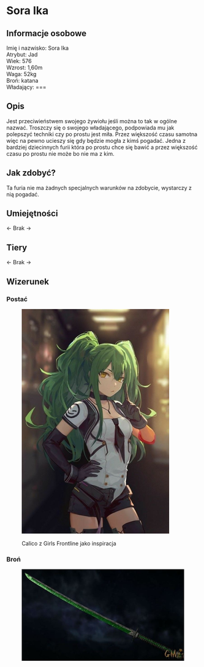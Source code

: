 # Sora Ika

## Informacje osobowe

Imię i nazwisko: Sora Ika\
Atrybut: Jad\
Wiek: 576\
Wzrost: 1,60m\
Waga: 52kg\
Broń: katana\
Władający: ===

## Opis

Jest przeciwieństwem swojego żywiołu jeśli można to tak w ogólne nazwać. Troszczy się o swojego władającego, podpowiada mu jak polepszyć techniki czy po prostu jest miła. Przez większość czasu samotna więc na pewno ucieszy się gdy będzie mogła z kimś pogadać. Jedna z bardziej dziecinnych furii która po prostu chce się bawić a przez większość czasu po prostu nie może bo nie ma z kim.

## Jak zdobyć?

Ta furia nie ma żadnych specjalnych warunków na zdobycie, wystarczy z nią pogadać.

## Umiejętności

<- Brak ->

## Tiery

<- Brak ->

## Wizerunek

### Postać

<figure><img src="../../.gitbook/assets/image (7).png" alt=""><figcaption><p>Calico z Girls Frontline jako inspiracja</p></figcaption></figure>

### Broń

<figure><img src="../../.gitbook/assets/image (6).png" alt="" width="540"><figcaption></figcaption></figure>
